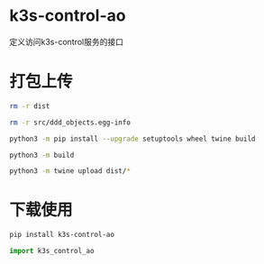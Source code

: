 # k3s-control-ao

定义访问k3s-control服务的接口

# 打包上传
```bash
rm -r dist

rm -r src/ddd_objects.egg-info

python3 -m pip install --upgrade setuptools wheel twine build

python3 -m build

python3 -m twine upload dist/*
```
# 下载使用
```bash
pip install k3s-control-ao
```
```python
import k3s_control_ao
```